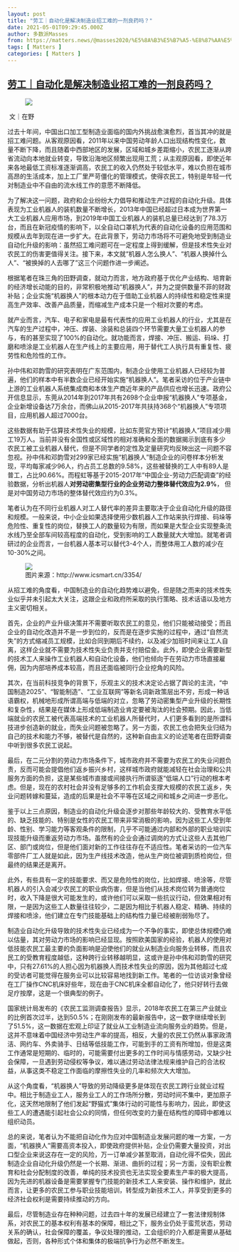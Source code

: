 ```yaml
---
layout: post
title: "劳工｜自动化是解决制造业招工难的一剂良药吗？"
date: 2021-05-01T09:29:45.000Z
author: 多数派Masses
from: https://matters.news/@masses2020/%E5%8A%B3%E5%B7%A5-%E8%87%AA%E5%8A%A8%E5%8C%96%E6%98%AF%E8%A7%A3%E5%86%B3%E5%88%B6%E9%80%A0%E4%B8%9A%E6%8B%9B%E5%B7%A5%E9%9A%BE%E7%9A%84%E4%B8%80%E5%89%82%E8%89%AF%E8%8D%AF%E5%90%97-bafyreibawazgi7vfxl6f5ow3foogdrm7cosmyry3opvahwwpffsrdkyzea
tags: [ Matters ]
categories: [ Matters ]
---
```

<!--1619861385000-->
[劳工｜自动化是解决制造业招工难的一剂良药吗？](https://matters.news/@masses2020/%E5%8A%B3%E5%B7%A5-%E8%87%AA%E5%8A%A8%E5%8C%96%E6%98%AF%E8%A7%A3%E5%86%B3%E5%88%B6%E9%80%A0%E4%B8%9A%E6%8B%9B%E5%B7%A5%E9%9A%BE%E7%9A%84%E4%B8%80%E5%89%82%E8%89%AF%E8%8D%AF%E5%90%97-bafyreibawazgi7vfxl6f5ow3foogdrm7cosmyry3opvahwwpffsrdkyzea)
------

<div>
<figure class="image"><img src="https://assets.matters.news/embed/ab163438-3118-40ac-af9a-ea9e61efca27.webp" data-asset-id="ab163438-3118-40ac-af9a-ea9e61efca27" referrerpolicy="no-referrer"><figcaption><span></span></figcaption></figure><p> 文｜在野  </p><p>过去十年间，中国出口加工型制造业面临的国内外挑战愈演愈烈，首当其冲的就是招工难问题。从客观原因看，2011年以来中国劳动年龄人口出现结构性变化，数量不断下降，而且随着中西部地区的发展，区域和城乡差距缩小，农民工逐渐从跨省流动向本地就业转变，导致沿海地区频繁出现用工荒；从主观原因看，即使近年来各地最低工资标准逐渐调高，农民工的收入仍然处于较低水平，难以负担在城市高昂的生活成本，加上工厂里严苛僵化的管理模式，使得农民工，特别是年轻一代对制造业中不自由的流水线工作的意愿不断降低。</p><p>为了解决这一问题，政府和企业纷纷大力倡导和推动生产过程的自动化升级。具体表现为工业机器人的装机数量不断增长，2013年中国已经超过日本成为世界第一大工业机器人应用市场，到2019年中国工业机器人的装机总量已经达到了78.3万台，而且在新冠疫情的影响下，以全自动口罩机为代表的自动化设备的应用范围和规模从去年到现在进一步扩大。在此背景下，劳动力市场将不可避免地受到制造业自动化升级的影响：虽然招工难问题可在一定程度上得到缓解，但是技术性失业对农民工的伤害更值得关注。接下来，本文就“机器人怎么换人”、“机器人换掉什么人”、“被换掉的人去哪了”这三个问题作进一步阐述。</p><p>根据笔者在珠三角的田野调查，就动力而言，地方政府基于优化产业结构、培育新的经济增长动能的目的，非常积极地推动“机器换人”，并为之提供数量不菲的财政补贴；企业实施“机器换人”的根本动力在于借助工业机器人的持续性和稳定性来提高生产效率、改善产品质量，而缩减生产成本只是一个相对次要的考虑。</p><p>就产业而言，汽车、电子和家电是最有代表性的应用工业机器人的行业，尤其是在汽车的生产过程中，冲压、焊装、涂装和总装四个环节需要大量工业机器人的参与，有的甚至实现了100%的自动化。就功能而言，焊接、冲压、搬运、码垛、打磨和喷涂是工业机器人在生产线上的主要应用，用于替代工人执行具有重复性、疲劳性和危险性的工作。</p><p>孙中伟和邓韵雪的研究表明在广东范围内，制造企业使用工业机器人已经较为普遍，他们的样本中有半数企业已经开始实施“机器换人”。笔者采访的位于产业链中上游的工业机器人系统集成商和本体生产商近年来的产品供应也增长迅速。政府公开信息显示，东莞从2014年到2017年共有2698个企业申报“机器换人”专项基金，企业新增设备达7万余台，而佛山从2015-2017年共扶持368个“机器换人”专项项目，应用机器人超过7000台。</p><p>这些数据有助于估算技术性失业的规模，比如东莞官方预计“机器换人”项目减少用工19万人。当前并没有全国性或区域性的相对准确和全面的数据揭示到底有多少农民工被工业机器人替代，但是不同学者的定性及定量研究均反映出这一问题不容忽视。孙中伟和邓韵雪对299家已经实施“机器换人”制造企业的问卷样本分析发现，平均每家减少96人，约占员工总数的9.58%，这些被替换的工人中有89人是普工，占比90.66%。而程虹等基于2015-2017年“中国企业-劳动力匹配调查”的经验数据，分析出机器人<strong>对劳动密集型行业的企业劳动力整体替代效应为2.9%</strong>， 但是对中国劳动力市场的整体替代效应约为0.3%。</p><p>笔者认为在不同行业机器人对工人替代率的差异主要取决于企业自动化升级的路径和规模。一般来说，中小企业如果选择使用少数机器人工作站来执行焊接、码垛等危险性、重复性的岗位，替换工人的数量较为有限，而如果是大型企业实现整条流水线乃至全部车间较高程度的自动化，受到影响的工人数量就大大增加。就笔者调研过的企业而言，一台机器人基本可以替代3-4个人，而整体用工人数的减少在10-30%之间。</p><figure class="image"><img src="https://assets.matters.news/embed/abb6aaa3-dabe-4c46-87ff-f29b45d1ea00.jpeg" data-asset-id="abb6aaa3-dabe-4c46-87ff-f29b45d1ea00" referrerpolicy="no-referrer"><figcaption><span>图片来源：http://www.icsmart.cn/3354/ </span></figcaption></figure><p>从招工难的角度看，中国制造业的自动化趋势难以避免，但是随之而来的技术性失业似乎并未引起太大关注，这跟企业和政府所采取的执行策略、技术话语以及地方主义密切相关。</p><p>首先，企业的产业升级决策并不需要听取农民工的意见，他们只能被动接受；而且企业的自动化改造并不是一步到位的，反而是在逐步实施的过程中，通过“自然流失”的方式缩减员工规模，比如合同到期后不续约，以及减少加班时间来让工人自离，这样企业就不需要为技术性失业负责并支付赔偿金。此外，即使企业需要新型的技术工人来操作工业机器人和自动化设备，他们也倾向于在劳动力市场直接雇佣，因为内部培养成本较高，而且还面临被同行企业挖角的风险。</p><p>其次，在当前科技竞争的背景下，乐观主义的技术决定论占据了舆论的主流，“中国制造2025”、“智能制造”、“工业互联网”等新名词新政策层出不穷，形成一种话语霸权，机械地形成所谓高端与低端的对立，忽略了劳动密集型产业升级的长期性和复杂性，结果是在媒体上形成低端制造业肯定要被淘汰的社会预期。因此，当低端就业的农民工被代表高端技术的工业机器人所替代时，人们更多看到的是所谓科技进步创造新的就业，而失业问题被忽略了。另一方面，农民工也会把失业归结为自己的技术和能力不够，被替代是自然的，这种新自由主义的论述笔者在田野调查中听到很多农民工说起。</p><p>最后，在二元分割的劳动力市场条件下，城市政府并不需要为农民工的失业问题负责，反而可能会提倡他们返乡振兴乡村，这样城市政府就能减轻在社会治理和公共服务方面的负担，这是某些城市直接或间接执行所谓驱逐“低端人口”行动的根本考虑。但是，现在的农村社会并没有足够多的工作机会支撑大规模的农民工返乡，失业问题转嫁和蔓延，造成的后果是社会不平等在区域之间和城乡之间进一步恶化。</p><p>鉴于以上三点原因，制造业的自动化升级会逐步对那些年龄较大的、受教育水平低的、缺乏技能的、特别是女性的农民工带来非常消极的影响，因为这些工人受到年龄、性别、学习能力等客观条件的限制，几乎不可能通过内部和外部的职业培训实现技能升级而重返劳动力市场。虽然有的企业会通过调岗的方式让这些人去其他厂区、部门或岗位，但是他们面对新的工作往往存在不适应性。笔者采访的一位汽车零部件厂工人就是如此，因为生产线技术改造，他从生产岗位被调到质检岗位，但最终的结果还是离开。</p><p>此外，有些具有一定的技能要求、而又是危险性的岗位，比如焊接、喷涂等，尽管机器人的引入会减少农民工的职业病伤害，但是当他们从技术岗位转为普通岗位时，收入下降是很大可能发生的，或许他们可以采取一些抗议行动，但效果相对有限，一是因为这些工人数量往往较少，二是因为相比于机器人稳定、精确、持续的焊接和喷涂，他们建立在专门技能基础上的结构性力量已经被削弱殆尽了。</p><p>制造业自动化升级导致的技术性失业已经成为一个不争的事实，即使总体规模仍难以估量，其对劳动力市场的影响已经显现。按照欧美国家的经验，机器人的使用对低技能农民工最主要的负面影响是迫使他们的就业从制造业向服务业转移，而且农民工的受教育程度越低，这种跨行业转移越明显，这或许是孙中伟和邓韵雪的研究中，只有27.61%的人担心因为机器换人而技术性失业的原因，因为其他超过七成的受访者可能觉得在服务业可以比较容易地找到新工作。笔者的一位访谈对象曾经在工厂操作CNC机床好些年，现在由于CNC机床全都自动化了，他只好转行去做足疗按摩，这是一个很典型的例子。</p><p>国家统计局发布的《农民工监测调查报告》显示，2018年农民工在第三产业就业的比例首次过半，达到50.5%；在刚刚发布的最新报告中，这一数字继续增长到了51.5%，这一数据在宏观上印证了就业从工业制造业流向服务业的趋势。但是，这并不意味着中国经济中劳动生产率的提高，相反，大量的农民工仍然从事家政清洁、网约车、外卖骑手、日结等低技能工作，可能到手的工资有所增加，但是这类工作通常是短期的、临时的，可能需要付出更多的工作时间与情感劳动，又缺少社会保障，一旦遇到劳动侵权等争议，难以通过劳动法律法规来维护自己的合法权益，从事这类不稳定工作面临的摩擦性失业的几率和频次大大增加。</p><p>从这个角度看，“机器换人”导致的劳动降级更多是体现在农民工跨行业就业过程中。相比于制造业工人，服务业工人的工作场所分散，劳动时间不集中，更加原子化，这天然地限制了他们发起“野猫式”集体行动的可能性与影响力，因此，即使这些工人的遭遇能引起社会公众的同情，但任何改变的力量在结构性的障碍中都难以组织动员。</p><p>总的来说，笔者认为不能把自动化作为应对中国制造业发展问题的唯一方案，一方面，“机器换人”需要高资本投入，即使政府提供补贴，企业仍需要大量投资，对出口型企业来说这存在一定的风险，万一订单减少甚至取消，自动化得不偿失，因此制造企业自动化升级仍然是一个长期、渐进、曲折的过程；另一方面，没有职业教育和社会分配制度的改善，单纯的技术投资也无法实现全要素生产率的极大提高，因为先进的机器设备是需要掌握专门技能的新技术工人来安装、操作和维护，就此而言，让更多的农民工参与职业技能培训，转型成为新技术工人，并享受到更多的经济社会权利是需要持续推动的方向。</p><p>最后，尽管制造业存在种种问题，过去四十年的发展已经建立了一套法律规制体系，对农民工的基本权利有基本的保障，相比之下，服务业仍处于蛮荒状态，劳动关系的确认，社会保障的覆盖，争议处理的推动，工会组织的介入都是需要从基础做起，否则，各种形式个体和集体的极端抗争行为必然不断发生。</p>
</div>

